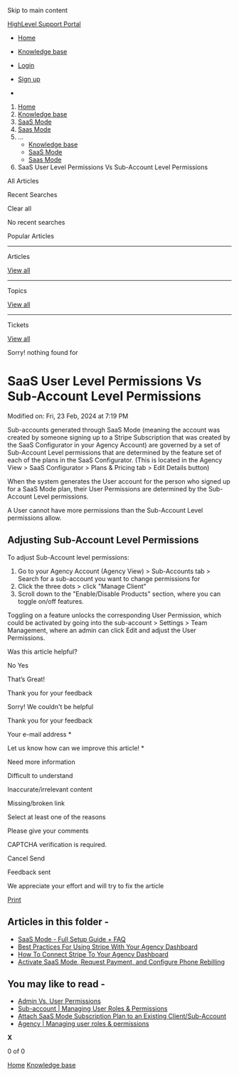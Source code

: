Skip to main content

[ HighLevel Support Portal ](https://help.gohighlevel.com)

  * [ Home ](/support/home)
  * [ Knowledge base ](/support/solutions)

  * [Login](/support/login)
  * [Sign up](/support/signup)
  * 

  1. [Home](/support/home)
  2. [Knowledge base](/support/solutions)
  3. [SaaS Mode](/support/solutions/48000453216)
  4. [Saas Mode](/support/solutions/folders/48000676654)
  5. ... 
     * [Knowledge base](/support/solutions)
     * [SaaS Mode](/support/solutions/48000453216)
     * [Saas Mode](/support/solutions/folders/48000676654)
  6. SaaS User Level Permissions Vs Sub-Account Level Permissions

All  Articles 

Recent Searches

Clear all

No recent searches

Popular Articles

* * *

Articles

[View all](/support/search/solutions)

* * *

Topics

[View all](/support/search/topics)

* * *

Tickets

[View all](/support/search/tickets)

Sorry! nothing found for   

# SaaS User Level Permissions Vs Sub-Account Level Permissions

Modified on: Fri, 23 Feb, 2024 at 7:19 PM

Sub-accounts generated through SaaS Mode (meaning the account was created by someone signing up to a Stripe Subscription that was created by the SaaS Configurator in your Agency Account) are governed by a set of Sub-Account Level permissions that are determined by the feature set of each of the plans in the SaaS Configurator. (This is located in the Agency View > SaaS Configurator > Plans & Pricing tab > Edit Details button)

When the system generates the User account for the person who signed up for a SaaS Mode plan, their User Permissions are determined by the Sub-Account Level permissions.

A User cannot have more permissions than the Sub-Account Level permissions allow.

## Adjusting Sub-Account Level Permissions

To adjust Sub-Account level permissions:

  1. Go to your Agency Account (Agency View) > Sub-Accounts tab > Search for a sub-account you want to change permissions for
  2. Click the three dots > click "Manage Client" 
  3. Scroll down to the "Enable/Disable Products" section, where you can toggle on/off features. 

Toggling on a feature unlocks the corresponding User Permission, which could be activated by going into the sub-account > Settings > Team Management, where an admin can click Edit and adjust the User Permissions.

Was this article helpful?

No  Yes 

That’s Great!

Thank you for your feedback

Sorry! We couldn't be helpful

Thank you for your feedback

Your e-mail address *

Let us know how can we improve this article! *

Need more information 

Difficult to understand 

Inaccurate/irrelevant content 

Missing/broken link 

Select at least one of the reasons 

Please give your comments 

CAPTCHA verification is required. 

Cancel  Send 

Feedback sent

We appreciate your effort and will try to fix the article

[Print](javascript:print\(\))

## Articles in this folder -

  * [SaaS Mode - Full Setup Guide + FAQ](/support/solutions/articles/48001184920-saas-mode-full-setup-guide-faq)
  * [Best Practices For Using Stripe With Your Agency Dashboard](/support/solutions/articles/48001171909-best-practices-for-using-stripe-with-your-agency-dashboard)
  * [How To Connect Stripe To Your Agency Dashboard](/support/solutions/articles/48001171910-how-to-connect-stripe-to-your-agency-dashboard)
  * [Activate SaaS Mode, Request Payment, and Configure Phone Rebilling](/support/solutions/articles/48001177740-activate-saas-mode-request-payment-and-configure-phone-rebilling)

## You may like to read -

  * [Admin Vs. User Permissions](/support/solutions/articles/48001078296-admin-vs-user-permissions)
  * [Sub-account | Managing User Roles & Permissions](/support/solutions/articles/155000002544-sub-account-managing-user-roles-permissions)
  * [Attach SaaS Mode Subscription Plan to an Existing Client/Sub-Account](/support/solutions/articles/48001188055-attach-saas-mode-subscription-plan-to-an-existing-client-sub-account)
  * [Agency | Managing user roles & permissions](/support/solutions/articles/155000002543-agency-managing-user-roles-permissions)

**X**

0 of 0 []()

[Home](/support/home) [Knowledge base](/support/solutions)
